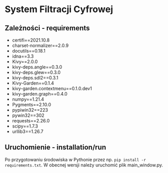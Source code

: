 # System Filtracji Cyfrowej
## Zależności - requirements
* certifi==2021.10.8
* charset-normalizer==2.0.9
* docutils==0.18.1
* idna==3.3
* Kivy==2.0.0
* kivy-deps.angle==0.3.0
* kivy-deps.glew==0.3.0
* kivy-deps.sdl2==0.3.1
* Kivy-Garden==0.1.4
* kivy-garden.contextmenu==0.1.0.dev1
* kivy-garden.graph==0.4.0
* numpy==1.21.4
* Pygments==2.10.0
* pypiwin32==223
* pywin32==302
* requests==2.26.0
* scipy==1.7.3
* urllib3==1.26.7

## Uruchomienie - installation/run
Po przygotowaniu środowiska w Pythonie przez np. `pip install -r requirements.txt`.
W obecnej wersji należy uruchomić plik main_window.py.

